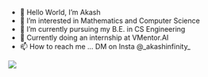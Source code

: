 - 👋 Hello World, I’m Akash
- 👀 I’m interested in Mathematics and Computer Science
- 🌱 I’m currently pursuing my B.E. in CS Engineering
- :briefcase: Currently doing an internship at VMentor.AI
- 📫 How to reach me ... DM on Insta @\_akashinfinity\_

<!-- <hr>

[![Akash's github activity graph](https://activity-graph.herokuapp.com/graph?username=akashinfinity12&theme=github)](https://github.com/akashinfinity12)

<hr> -->

<!-- <table>
<tr>
<td> -->
<img src="https://github-readme-stats.vercel.app/api/top-langs/?username=akashinfinity12&layout=compact&exclude_repo=Machine-Learning&langs_count=8">
<!-- </td>
<td>
<img src="https://streak-stats.demolab.com/?user=akashinfinity12&theme=blood-dark">
</td>
</tr>
</table>
 -->
<!---
akashinfinity12/akashinfinity12 is a ✨ special ✨ repository because its `README.md` (this file) appears on your GitHub profile.
You can click the Preview link to take a look at your changes.
--->

